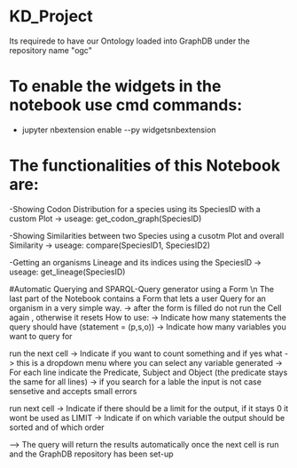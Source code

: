 # KD_Project
Its requirede to have our Ontology loaded into GraphDB under the repository name "ogc"

# To enable the widgets in the notebook use cmd commands:
- jupyter nbextension enable --py widgetsnbextension

# The functionalities of this Notebook are:
-Showing Codon Distribution for a species using its SpeciesID with a custom Plot
  -> useage: get_codon_graph(SpeciesID)
  
-Showing Similarities between two Species using a cusotm Plot and overall Similarity
  -> useage: compare(SpeciesID1, SpeciesID2)
  
-Getting an organisms Lineage and its indices using the SpeciesID
  -> useage: get_lineage(SpeciesID)
  
#Automatic Querying and SPARQL-Query generator using a Form \n
The last part of the Notebook contains a Form that lets a user Query for an organism in a very simple way.
-> after the form is filled do not run the Cell again , otherwise it resets
How to use:
-> Indicate how many statements the query should have (statement = (p,s,o))
-> Indicate how many variables you want to query for

run the next cell
-> Indicate if you want to count something and if yes what
    -> this is a dropdown menu where you can select any variable generated
-> For each line indicate the Predicate, Subject and Object (the predicate stays the same for all lines)
    -> if you search for a lable the input is not case sensetive and accepts small errors

run next cell
-> Indicate if there should be a limit for the output, if it stays 0 it wont be used as LIMIT
-> Indicate if on which variable the output should be sorted and of which order

--> The query will return the results automatically once the next cell is run and the GraphDB repository has been set-up
